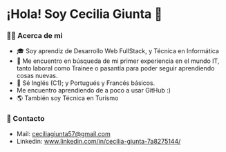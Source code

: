 <h1>¡Hola! Soy Cecilia Giunta 👋</h1>

<h3> 🙋‍♀️ Acerca de mi </h3>

- 🎓 Soy aprendiz de Desarrollo Web FullStack, y Técnica en Informática
- 💼 Me encuentro en búsqueda de mi primer experiencia en el mundo IT, tanto laboral como Trainee o pasantía para poder seguir aprendiendo cosas nuevas.
- 💬 Sé Inglés (C1); y Portugués y Francés básicos.
- Me encuentro aprendiendo de a poco a usar GitHub :)
- 🌎 También soy Técnica en Turismo 



### 🔗 Contacto 
- Mail: ceciliagiunta57@gmail.com
- Linkedin: www.linkedin.com/in/cecilia-giunta-7a8275144/

